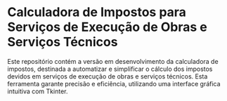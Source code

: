 # Calculadora de Impostos para Serviços de Execução de Obras e Serviços Técnicos

Este repositório contém a versão em desenvolvimento da calculadora de impostos, destinada a automatizar e simplificar o cálculo dos impostos devidos em serviços de execução de obras e serviços técnicos. Esta ferramenta garante precisão e eficiência, utilizando uma interface gráfica intuitiva com Tkinter.


